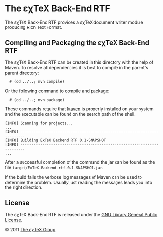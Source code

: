 

The εχTeX Back-End RTF
============================

The εχTeX Back-End RTF provides a εχTeX document writer
module producing Rich Text Format.

Compiling and Packaging the εχTeX Back-End RTF
----------------------------------------------------

The εχTeX Back-End RTF can be created in this directory with the
help of Maven. To resolve all dependencies it is best to compile in the
parent\'s parent directory:

      # (cd ../..; mvn compile)

Or the following command to compile and package:

      # (cd ../..; mvn package)

These commands require that [Maven](http://maven.apache.org) is properly
installed on your system and the executable can be found on the search
path of the shell.

``` {.output}
[INFO] Scanning for projects...
...                                                                         
[INFO] ------------------------------------------------------------------------
[INFO] Building ExTeX Backend RTF 0.1-SNAPSHOT
[INFO] ------------------------------------------------------------------------
...
```

After a successful completion of the command the jar can be found as the
file `target/ExTeX-Backend-rtf-0.1-SNAPSHOT.jar`.

If the build fails the verbose log messages of Maven can be used to
determine the problem. Usually just reading the messages leads you into
the right direction.

License
-------

The εχTeX Back-End RTF is released under the [GNU Library General
Public License](LICENSE.md).

© 2011 [The εχTeX Group](mailto:extex@dante.de)
